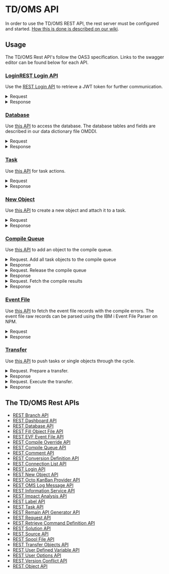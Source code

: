 # TD/OMS API

In order to use the TD/OMS REST API, the rest server must be configured and started. [How this is done is described on our wiki](https://remainsoftware.com/wiki/index.php?title=OCTO:Open_Core_for_Technology_Orchestration#Getting_Started).

## Usage

The TD/OMS Rest API's follow the OAS3 specification. Links to the swagger editor can be found below for each API.

### [Login](https://editor.swagger.io/?url=https://raw.githubusercontent.com/RemainSoftware/tdomsapi/main/Login.json)[REST Login API](https://editor.swagger.io/?url=https://raw.githubusercontent.com/RemainSoftware/tdomsapi/main/Login.json)

Use the [REST Login API](https://editor.swagger.io/?url=https://raw.githubusercontent.com/RemainSoftware/tdomsapi/main/Login.json) to retrieve a JWT token for further communication.

<details><summary>Request</summary>
```
curl -X 'POST' \
  'https://plato.remainsoftware.com:45111/OMSRUN51/OMGAUTH/login' \
  -H 'accept: application/json' \
  -H 'Content-Type: application/json' \
  -d '{
  "password": "password",
  "email_or_username": "user"
}'
```
</details>

<details><summary>Response</summary>
	
```json
{
  "token": "eyJhbGcinR5cCI6IkpXVCJ9.eyJpc3MiOiJSZW1hdWIiOiJXSU0iLCJlDIx2MDc2OS4wLCJqdGkiOjM0NDEuMH0.CpvkgnYYt127HKtWUXlKjFtrLusIciPfQ"
}
```
</details>

### [Database](https://editor.swagger.io/?url=https://raw.githubusercontent.com/RemainSoftware/tdomsapi/main/OMRDBA_DataBase_API.json)

Use [this API](https://editor.swagger.io/?url=https://raw.githubusercontent.com/RemainSoftware/tdomsapi/main/OMRDBA_DataBase_API.json) to access the database. The database tables and fields are described in our data dictionary file OMDDI.

<details><summary>Request</summary>

```shell
curl -X 'POST' \
  'https://plato.remainsoftware.com:45111/OMSRUN51/OMRDBA/get' \
  -H 'accept: application/json' \
  -H 'Authorization: Bearer eyJhbGcinR5cCI6IkpXVCJ9.eyJpc3MiOiJSZW1hdWIiOiJXSU0iLCJlDIx2MDc2OS4wLCJqdGkiOjM0NDEuMH0.CpvkgnYYt127HKtWUXlKjFtrLusIciPfQ' \
  -H 'Content-Type: application/json' \
  -d '{
  "listInput": {
    "pageNumber": 1,
    "returnTotalRecords": true,
    "recordsPerPage": 50,
    "returnFields": [
      "applicationCode",
      "fixNumber",
      "shortFixDescription",
      "programmer"
    ],
    "table": "OMXFix",
    "fieldSelections": [
      {
        "field": "programmer",
        "value": "WIM",
        "operator": "EQ"
      },
      {
        "field": "fixStatus",
        "value": "*CMP",
        "operator": "NE"
      },
      {
        "field": "applicationCode",
        "value": "KE170",
        "operator": "EQ"
      }
    ]
  },
  "sortFields": [
    {
      "fieldName": "fixNumber",
      "sortBy": "desc"
    }
  ],
  "returnExtendedMessageText": true
}'
```
</details>

<details><summary>Response</summary>

```json
{
  "returnStatus": {
    "status": "*NORM",
    "messages": [],
    "fieldMessages": []
  },
  "listStatus": {
    "totalRecords": 8,
    "recordsReturned": 8,
    "pageNumber": 1
  },
  "records": [
    {
      "applicationCode": "KE170",
      "fixNumber": "T0229",
      "shortFixDescription": "Import History for PCR",
      "programmer": "WIM"
    },
    {
      "applicationCode": "KE170",
      "fixNumber": "T0227",
      "shortFixDescription": "Problems with session refresh",
      "programmer": "WIM"
    },
    {
      "applicationCode": "KE170",
      "fixNumber": "T0201",
      "shortFixDescription": "I02985 - Authority check must include supl grps",
      "programmer": "WIM"
    },
    {
      "applicationCode": "KE170",
      "fixNumber": "T0187",
      "shortFixDescription": "Allow for managed deployments",
      "programmer": "WIM"
    },
    {
      "applicationCode": "KE170",
      "fixNumber": "T0155",
      "shortFixDescription": "Refactor OMO001_2 Part 1",
      "programmer": "WIM"
    },
    {
      "applicationCode": "KE170",
      "fixNumber": "T0153",
      "shortFixDescription": "SBSVAROMS Issue",
      "programmer": "WIM"
    },
    {
      "applicationCode": "KE170",
      "fixNumber": "T0014",
      "shortFixDescription": "TimeFlash: OMQRTVTF does not handle dups",
      "programmer": "WIM"
    },
    {
      "applicationCode": "KE170",
      "fixNumber": "T0002",
      "shortFixDescription": "Missing objects after STRFOF",
      "programmer": "WIM"
    }
  ],
  "fileName": "Fix"
}
```
</details>

### [Task](https://editor.swagger.io/?url=https://raw.githubusercontent.com/RemainSoftware/tdomsapi/main/TaskAPI.json)

Use [this API](https://editor.swagger.io/?url=https://raw.githubusercontent.com/RemainSoftware/tdomsapi/main/TaskAPI.json) for task actions.

</details>

<details><summary>Request</summary>

```shell
curl -X 'POST' \
  'https://plato.remainsoftware.com:45311/OMXSMP/OMQRTA/add' \
  -H 'accept: application/json' \
  -H 'Authorization: Bearer eyJhbGcinR5cCI6IkpXVCJ9.eyJpc3MiOiJSZW1hdWIiOiJXSU0iLCJlDIx2MDc2OS4wLCJqdGkiOjM0NDEuMH0.CpvkgnYYt127HKtWUXlKjFtrLusIciPfQ' \
  -H 'Content-Type: application/json' \
  -d '{
  "interfaceLevel": "V3R0M0",
  "addProcessingOptions": {
    "sendMessageToProgrammer": "1",
    "updateDb": "1",
    "updateBuffer": "1"
  },
  "addData": {
    "applicationCode": "XMP",
    "fixNumber": "*GEN",
    "fixType": "*SAME",
    "release": "*SAME",
    "priorityNumeric": "*SAME",
    "programmer": "*SAME",
    "expectedStartDate": -1,
    "expectedCompletionDate": -1,
    "expectedDevEndDate": -1,
    "expectedNumberOfHours": -1,
    "shortFixDescription": "The task is added.",
    "freeUserSpace": "*SAME",
    "pathCode": "*SAME",
    "longDescription": ""
  }
}'
```
</details>

<details><summary>Response</summary>
```json
{
  "messages": {
    "messageFile": "OMSAPI",
    "messageID": "OMQ2011",
    "messageType": "",
    "messageData": "XMP  XT0588",
    "field": "",
    "messageText": "Action for fix XT0588 in application XMP completed normally"
  },
  "status": "*NORM",
  "taskResponseData": {
    "applicationCode": "XMP",
    "fixNumber": "XT0588",
    "fixType": "C",
    "release": "MS03",
    "developmentExitCount": 0,
    "reasonCode": "",
    "fixStatus": "*NEW",
    "priorityNumeric": "5",
    "programmer": "ALICE",
    "expectedStartDate": 1240917,
    "realizedStartDate": 0,
    "expectedCompletionDate": 1240917,
    "realizedCompletionDate": 0,
    "expectedDevEndDate": 1240917,
    "realizedDevEndDate": 0,
    "expectedNumberOfHours": 0,
    "realizedNumberOfHours": 0,
    "shortFixDescription": "Description of the task.",
    "numberOfRatificationGrps": 0,
    "ratificationCount": 0,
    "rejectedIndicator": "0",
    "freeUserSpace": "",
    "pathCode": "MAIN",
    "commentCount": 0,
    "completedSolutionsCount": 0,
    "activeSolutionCount": 0,
    "linkedItemsCount": 0,
    "linkedRequestsCount": 0,
    "priorityValueDescription": "Normal priority",
    "typeValueDescription": "Change",
    "reasonValueDescription": "",
    "taskURI": "https://octo.remainsoftware.com/org/Remain/?handle=tdoms/tasks/XMP/XT0588&config=Example",
    "activeJobsCount": 0
  },
  "longDescription": ""
}
```
</details>

### [New Object](https://editor.swagger.io/?url=https://raw.githubusercontent.com/RemainSoftware/tdomsapi/main/NewObjectAPI.json)

Use [this API](https://editor.swagger.io/?url=https://raw.githubusercontent.com/RemainSoftware/tdomsapi/main/NewObjectAPI.json) to create a new object and attach it to a task.

</details>

<details><summary>Request</summary>

```shell
curl -X 'POST' \
  'https://plato.remainsoftware.com:45311/OMSXMP/OMQRNO/add' \
  -H 'accept: application/json' \
  -H 'Authorization: Bearer eyJhbGcinR5cCI6IkpXVCJ9.eyJpc3MiOiJSZW1hdWIiOiJXSU0iLCJlDIx2MDc2OS4wLCJqdGkiOjM0NDEuMH0.CpvkgnYYt127HKtWUXlKjFtrLusIciPfQ' \
  -H 'Content-Type: application/json' \
  -d '{
  "newSourceLibrary": "OMHD_DEV",
  "newObjectType": "*PGM",
  "newDetail": "",
  "environmentCode": "*DEV",
  "newSourceFile": "QCLLESRC",
  "newDescription": "This is my new object",
  "newObjectLibrary": "OMHD_DEV",
  "newObjectTemplate": "Control Language program",
  "newAttribute": "RPGLE",
  "newSourceAttribute": "RPGLE",
  "task": "XT0588",
  "temporaryOrVirtualObject": "0",
  "newObject": "XT0588CL",
  "newSourceMember": "XT0588CL",
  "applicationCode": "XMP"
}'
```
</details>

<details><summary>Response</summary>
```json
{
  "status": "*NORM",
  "message": {
    "messageFile": "OMSAPI",
    "messageId": "OMQ1043",
    "messageData": "XT0588CL    *PGM     XT0588",
    "messageText": "New object XT0588CL, type *PGM added to task XT0588. &N Cause . . . . . :   You have connected object XT0588CL type *PGM to task XT0588. &N Recovery. . . . :   No recovery necessary. This is an informational message."
  }
}
```
</details>

### [Compile Queue](https://editor.swagger.io/?url=https://raw.githubusercontent.com/RemainSoftware/tdomsapi/main/compileQueue.json)

Use [this API](https://editor.swagger.io/?url=https://raw.githubusercontent.com/RemainSoftware/tdomsapi/main/compileQueue.json) to add an object to the compile queue.

<details><summary>Request. Add all task objects to the compile queue</summary>

```shell
curl -X 'POST' \
  'https://plato.remainsoftware.com:45311/OMSXMP/OMQRSQ/queue' \
  -H 'accept: application/json' \
  -H 'Authorization: Bearer eyJhbGciOiJIUzI1NiIsInR5cCI6IkpXVCJ9.eyJpc3MiOiJSZW1haW4gU29mdHdhcmUiLCJzdWIiOiJXSU0iLCJleHAiOjE3NDIxNDcxNjkuMCwibmJmIjoxNzQyMDYwNzY5LjAsImlhdCI6MTc0MjA2MDc2OS4wLCJqdGkiOjM0NDEuMH0.CpvkgnYYt127HKtWUX1hqdCqaBZglKjFtrLusIciPfQ' \
  -H 'Content-Type: application/json' \
  -d '{
  "applicationCode": "XMP",
  "taskNumber": "XT0588",
  "processingArray": {
    "clearAll": false
  }
}'
```
</details>

<details><summary>Response</summary>
```json
{
  "messages": {
    "messageFile": "OMSAPI",
    "messageId": "OMQF305",
    "messageType": "",
    "messageData": "XMP  XT0588",
    "field": "",
    "messageText": "All objects added to the build queue for application XMP fix XT0588. Cause . . . . . :   Objects added to the build queue succesfully. &N Recovery. . . . :   No recovery necessary. This is an informational message."
  },
  "status": "*NORM"
}
```
</details>

<details><summary>Request. Release the compile queue</summary>

```shell
curl -X 'POST' \
  'https://plato.remainsoftware.com:45311/OMSXMP/OMQRSQ/release' \
  -H 'accept: application/json' \
  -H 'Authorization: Bearer eyJhbGcinR5cCI6IkpXVCJ9.eyJpc3MiOiJSZW1hdWIiOiJXSU0iLCJlDIx2MDc2OS4wLCJqdGkiOjM0NDEuMH0.CpvkgnYYt127HKtWUXlKjFtrLusIciPfQ' \
  -H 'Content-Type: application/json' \
  -d '{
  "applicationCode": "XMP",
  "taskNumber": "XT0588",
  "processingArray": {
    "clearAll": false
  }
}'
```
</details>

<details><summary>Response</summary>
```json
{
  "messages": {
    "messageFile": "OMSAPI",
    "messageId": "OMQF303",
    "messageType": "E",
    "messageData": "XMP  XT0588",
    "field": "",
    "messageText": "Compile queue processed for application XMP task XT0588. Cause . . . . . :   The compile queue is processed succesfully. &N Recovery. . . . :   No recovery necessary. This is an informational message."
  },
  "status": "*NORM"
}
```
</details>

<details><summary>Request. Fetch the compile results</summary>

```shell
curl -X 'POST' \
  'https://plato.remainsoftware.com:45311/OMSXMP/OMRDBA/get' \
  -H 'accept: application/json' \
  -H 'Authorization: Bearer eyJhbGciOiJIUzI1NiIsInR5cCI6IkpXVCJ9.eyJpc3MiOiJSZW1haW4gU29mdHdhcmUiLCJzdWIiOiJXSU0iLCJleHAiOjE3NDIxNTQ4NTQuMCwibmJmIjoxNzQyMDY4NDU0LjAsImlhdCI6MTc0MjA2ODQ1NC4wLCJqdGkiOjI3MjIuMH0.ti1MZAbERURtUtKpzr_btMZp7oMEyyIXtayHJd8Xtng' \
  -H 'Content-Type: application/json' \
  -d '{
  "listInput": {
    "pageNumber": 1,
    "returnTotalRecords": true,
    "recordsPerPage": 50,
    "returnFields": [
      "objectCode",
      "objectLibrary",
      "objectType",
      "createStatus",
      "jobNumber",
      "jobName",
      "userIDOrUserClass"
    ],
    "table": "OMXCreateMonitor",
    "fieldSelections": [
      {
        "field": "applicationCode",
        "value": "XMP",
        "operator": "EQ"
      },
      {
        "field": "fixNumber",
        "value": "XT0588",
        "operator": "EQ"
      }
    ]
  },
  "sortFields": [
    {
      "fieldName": "objectCode",
      "sortBy": "asc"
    }
  ],
  "returnExtendedMessageText": true
}'
```
</details>

<details><summary>Response</summary>
```json
{
  "returnStatus": {
    "status": "*NORM",
    "messages": [],
    "fieldMessages": []
  },
  "listStatus": {
    "totalRecords": 1,
    "recordsReturned": 1,
    "pageNumber": 1
  },
  "records": [
    {
      "objectCode": "XT0588CL",
      "objectLibrary": "OMHD_DEV",
      "objectType": "*PGM",
      "createStatus": "*TERM",
      "jobNumber": 989956,
      "jobName": "XT0588CL",
      "userIDOrUserClass": "WIM"
    }
  ],
  "fileName": "CreateMonitor"
}
```
</details>

### [Event File](https://editor.swagger.io/?url=https://raw.githubusercontent.com/RemainSoftware/tdomsapi/main/EVFEventFileAPI.json)

Use [this API](https://editor.swagger.io/?url=https://raw.githubusercontent.com/RemainSoftware/tdomsapi/main/EVFEventFileAPI.json) to fetch the event file records with the compile errors. The event file raw records can be parsed using the IBM i Event File Parser on NPM.

<details><summary>Request</summary>
```shell
curl -X 'POST' \
  'https://plato.remainsoftware.com:45311/OMSXMP/OMQREV/getRawRecords' \
  -H 'accept: application/json' \
  -H 'Authorization: Bearer eyJhbGciOiJIUzI1NiIsInR5cCI6IkpXVCJ9.eyJpc3MiOiJSZW1haW4gU29mdHdhcmUiLCJzdWIiOiJXSU0iLCJleHAiOjE3NDIxNTQ4NTQuMCwibmJmIjoxNzQyMDY4NDU0LjAsImlhdCI6MTc0MjA2ODQ1NC4wLCJqdGkiOjI3MjIuMH0.ti1MZAbERURtUtKpzr_btMZp7oMEyyIXtayHJd8Xtng' \
  -H 'Content-Type: application/json' \
  -d '{
  "pageNumber": 1,
  "memberName": "XT0588CL",
  "library": "OMHD_DEV"
}'
```
</details>

<details><summary>Response</summary>
```json
{
  "status": "*NORM",
  "totalNumberOfRecords": 6,
  "data": [
    {
      "record": "TIMESTAMP  0 20250315210435"
    },
    {
      "record": "PROCESSOR  0 000 1"
    },
    {
      "record": "FILEID     0 001 000000 027 OMHD_DEV/QCLLESRC(XT0588CL) 20250315210433 0"
    },
    {
      "record": "ERROR      0 001 1 000002 000002 000 000002 000 CPD0727 S 40 116 Variable &TEST is referred to but not declared."
    },
    {
      "record": "ERROR      0 001 1 000003 000003 000 000003 000 CPD0792 W 10 116 No data areas, variables, or labels used in program."
    },
    {
      "record": "FILEEND    0 001 000000"
    }
  ]
}
```
</details>


### [Transfer](https://editor.swagger.io/?url=https://raw.githubusercontent.com/RemainSoftware/tdomsapi/main/transferObjectsAPI.json)

Use [this API](https://editor.swagger.io/?url=https://raw.githubusercontent.com/RemainSoftware/tdomsapi/main/transferObjectsAPI.json) to push tasks or single objects through the cycle.

<details><summary>Request. Prepare a transfer.</summary>
```shell
curl -X 'POST' \
  'https://plato.remainsoftware.com:45011/OMS/OMQRTO/prepare' \
  -H 'accept: application/json' \
  -H 'Authorization: Bearer eyJhbGciOiJIUzI1NiIsInR5cCI6IkpXVCJ9.eyJpc3MiOiJSZW1haW4gU29mdHdhcmUiLCJzdWIiOiJXSU0iLCJleHAiOjE3NDIxNTQ4NTQuMCwibmJmIjoxNzQyMDY4NDU0LjAsImlhdCI6MTc0MjA2ODQ1NC4wLCJqdGkiOjI3MjIuMH0.ti1MZAbERURtUtKpzr_btMZp7oMEyyIXtayHJd8Xtng' \
  -H 'Content-Type: application/json' \
  -d '{
  "action": "move",
  "application": "XMP",
  "taskNumber": "XT0588",
  "fromEnvironment": "*DEV",
  "toEnvironment": "*TST",
  "confirmation": true
}'
```
</details>

<details><summary>Response</summary>
```json
curl -X 'POST' \
  'https://plato.remainsoftware.com:45311/OMSXMP/OMQRTO/prepare' \
  -H 'accept: application/json' \
  -H 'Authorization: Bearer eyJhbGciOiJIUzI1NiIsInR5cCI6IkpXVCJ9.eyJpc3MiOiJSZW1haW4gU29mdHdhcmUiLCJzdWIiOiJXSU0iLCJleHAiOjE3NDIxNTQ4NTQuMCwibmJmIjoxNzQyMDY4NDU0LjAsImlhdCI6MTc0MjA2ODQ1NC4wLCJqdGkiOjI3MjIuMH0.ti1MZAbERURtUtKpzr_btMZp7oMEyyIXtayHJd8Xtng' \
  -H 'Content-Type: application/json' \
  -d '{
  "action": "move",
  "application": "XMP",
  "taskNumber": "XT0588",
  "fromEnvironment": "*DEV",
  "toEnvironment": "*TST",
  "confirmation": true
}'
```
</details>

<details><summary>Request. Execute the transfer.</summary>
```shell
curl -X 'POST' \
  'https://plato.remainsoftware.com:45311/OMSXMP/OMQRTO/execute' \
  -H 'accept: application/json' \
  -H 'Authorization: Bearer eyJhbGciOiJIUzI1NiIsInR5cCI6IkpXVCJ9.eyJpc3MiOiJSZW1haW4gU29mdHdhcmUiLCJzdWIiOiJXSU0iLCJleHAiOjE3NDIxNTQ4NTQuMCwibmJmIjoxNzQyMDY4NDU0LjAsImlhdCI6MTc0MjA2ODQ1NC4wLCJqdGkiOjI3MjIuMH0.ti1MZAbERURtUtKpzr_btMZp7oMEyyIXtayHJd8Xtng' \
  -H 'Content-Type: application/json' \
  -d '{
  "transferNumber": "OT951200"
}'
```
</details>

<details><summary>Response</summary>
```json
{
  "job": {
    "jobName": "OM050537",
    "userName": "WIM",
    "jobNumber": 990243
  },
  "transferNumber": "OM050537"
}
```
</details>


## The TD/OMS Rest APIs 
* [REST Branch API](https://editor.swagger.io/?url=https://raw.githubusercontent.com/RemainSoftware/tdomsapi/main/BranchAPI.json)
* [REST Dashboard API](https://editor.swagger.io/?url=https://raw.githubusercontent.com/RemainSoftware/tdomsapi/main/dashboardAPI.json)
* [REST Database API](https://editor.swagger.io/?url=https://raw.githubusercontent.com/RemainSoftware/tdomsapi/main/OMRDBA_DataBase_API.json)
* [REST Fill Object File API](https://editor.swagger.io/?url=https://raw.githubusercontent.com/RemainSoftware/tdomsapi/main/FillObjectFileAPI.json)
* [REST EVF Event File API](https://editor.swagger.io/?url=https://raw.githubusercontent.com/RemainSoftware/tdomsapi/main/EVFEventFileAPI.json)
* [REST Compile Override API](https://editor.swagger.io/?url=https://raw.githubusercontent.com/RemainSoftware/tdomsapi/main/CompileOverrideAPI.json)
* [REST Compile Queue API](https://editor.swagger.io/?url=https://raw.githubusercontent.com/RemainSoftware/tdomsapi/main/compileQueue.json)
* [REST Comment API](https://editor.swagger.io/?url=https://raw.githubusercontent.com/RemainSoftware/tdomsapi/main/CommentAPI.json)
* [REST Conversion Definition API](https://editor.swagger.io/?url=https://raw.githubusercontent.com/RemainSoftware/tdomsapi/main/ConversionDefinitionAPI.json)
* [REST Connection List API](https://editor.swagger.io/?url=https://raw.githubusercontent.com/RemainSoftware/tdomsapi/main/ConnectionListAPI.json)
* [REST Login API](https://editor.swagger.io/?url=https://raw.githubusercontent.com/RemainSoftware/tdomsapi/main/Login.json)
* [REST New Object API](https://editor.swagger.io/?url=https://raw.githubusercontent.com/RemainSoftware/tdomsapi/main/NewObjectAPI.json)
* [REST Octo KanBan Provider API](https://editor.swagger.io/?url=https://raw.githubusercontent.com/RemainSoftware/tdomsapi/main/octo_kanban_provider.json)
* [REST OMS Log Message API](https://editor.swagger.io/?url=https://raw.githubusercontent.com/RemainSoftware/tdomsapi/refs/heads/main/OMSLogMessageAPI.json)
* [REST Information Service API](https://editor.swagger.io/?url=https://raw.githubusercontent.com/RemainSoftware/tdomsapi/main/infoService.json)
* [REST Impact Analysis API](https://editor.swagger.io/?url=https://raw.githubusercontent.com/RemainSoftware/tdomsapi/main/ImpactAnalysis.json)
* [REST Label API](https://editor.swagger.io/?url=https://raw.githubusercontent.com/RemainSoftware/tdomsapi/main/LabelAPI.json)
* [REST Task API](https://editor.swagger.io/?url=https://raw.githubusercontent.com/RemainSoftware/tdomsapi/main/TaskAPI.json)
* [REST Remain API Generator API](https://editor.swagger.io/?url=https://raw.githubusercontent.com/RemainSoftware/tdomsapi/main/apigenerator.json)
* [REST Request API](https://editor.swagger.io/?url=https://raw.githubusercontent.com/RemainSoftware/tdomsapi/main/RequestAPI.json)
* [REST Retrieve Command Definition API](https://editor.swagger.io/?url=https://raw.githubusercontent.com/RemainSoftware/tdomsapi/main/RetrieveCommandDefinitionAPI.json)
* [REST Solution API](https://editor.swagger.io/?url=https://raw.githubusercontent.com/RemainSoftware/tdomsapi/main/SolutionAPI.json)
* [REST Source API](https://editor.swagger.io/?url=https://raw.githubusercontent.com/RemainSoftware/tdomsapi/main/sourcefileAPI.json)
* [REST Spool File API](https://editor.swagger.io/?url=https://raw.githubusercontent.com/RemainSoftware/tdomsapi/main/SpoolFileAPI.json)
* [REST Transfer Objects API](https://editor.swagger.io/?url=https://raw.githubusercontent.com/RemainSoftware/tdomsapi/main/transferObjectsAPI.json)
* [REST User Defined Variable API](https://editor.swagger.io/?url=https://raw.githubusercontent.com/RemainSoftware/tdomsapi/refs/heads/main/UserDefinedVariableAPI.json)
* [REST User Options API](https://editor.swagger.io/?url=https://raw.githubusercontent.com/RemainSoftware/tdomsapi/refs/heads/main/UserOptionsAPI.json)
* [REST Version Conflict API](https://editor.swagger.io/?url=https://raw.githubusercontent.com/RemainSoftware/tdomsapi/main/VersionConflictAPI.json)
* [REST Object API](https://editor.swagger.io/?url=https://raw.githubusercontent.com/RemainSoftware/tdomsapi/refs/heads/main/ObjectAPI.json)

